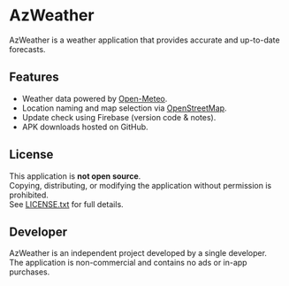 # AzWeather

AzWeather is a weather application that provides accurate and up-to-date forecasts.

## Features
- Weather data powered by [Open-Meteo](https://open-meteo.com/).
- Location naming and map selection via [OpenStreetMap](https://www.openstreetmap.org/).
- Update check using Firebase (version code & notes).
- APK downloads hosted on GitHub.

## License
This application is **not open source**.  
Copying, distributing, or modifying the application without permission is prohibited.  
See [LICENSE.txt](LICENSE.txt) for full details.

## Developer
AzWeather is an independent project developed by a single developer.  
The application is non-commercial and contains no ads or in-app purchases.
